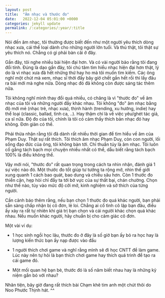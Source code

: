 ```yaml
---
layout: post
title:  "Âm nhạc và thước đo"
date:   2022-12-04 05:01:00 +0000
categories: jekyll update
permalink: /:categories/:year/:title
---
```


Nói đến âm nhạc, tôi thường được biết đến như một người yêu thích dòng nhạc xưa, cái thể loại dành cho những người lớn tuổi. Và thú thật, tôi thật sự yêu thích nó. Chẳng có gì phải bàn cãi ở đây. 

Gần đây, tôi nghe nhiều bài hiện đại hơn. Và có vài người bảo rằng tôi đang đổi tính. Đúng là dạo gần đây, tôi chú tâm tìm hiểu nhạc hiện đại hơn thật, lý do là vì nhạc xưa đã hết những thứ hay ho mà tôi muốn tìm kiếm. Các ông nghĩ một chút mà xem, nhạc sĩ thời đấy bây giờ chết gần hết rồi thì lấy đâu ra bài mới mà nghe nữa. Dòng nhạc đó đã không còn được sáng tác thêm nữa.

Tôi không nghĩ mình thay đổi quá nhiều, có chăng là vì "thước đo" về âm nhạc của tôi và những người đấy khác nhau. Tôi không "đo" âm nhạc bằng độ mới mẻ (nhạc trẻ, nhạc xưa), thịnh hành (trending, xu hướng, indie) hay thể loại (classic, ballad, tình ca, ..). Hay thậm chí là về việc yêu/ghét tác giả, ca sĩ nữa. Độ đo của tôi, chính là tôi có cảm thấy thích bản nhạc đó hay không. Đơn giản có thế. 

Phải thừa nhận rằng tôi đã dành rất nhiều thời gian để tìm hiểu về âm của Phạm Duy. Thật sự rất thích. Tôi thích âm nhạc Phạm Duy, còn con người, lối sống đạo đức của ông, tôi không bàn tới. Chỉ thuần túy là âm nhạc. Tôi luôn cố gắng tách bạch mọi chuyện nhiều nhất có thể, dẫu biết rằng tách bạch 100% là điều không thể. 

Vậy mới nói, "thước đo" rất quan trọng trong cách ta nhìn nhận, đánh giá 1 sự việc nào đó. Một thước đo tốt giúp tư tưởng ta rộng mở, nhìn thế giới xung quanh 1 cách bao quát, bao dung và chiều sâu hơn. Còn 1 thước đo thiển cận, hẹp hòi chỉ đẩy ta tới bờ vực của sự thất bại, chán chường. Chọn như thế nào, tùy vào mức độ cởi mở, kinh nghiệm và sở thích của từng người. 

Cần cảnh báo thêm rằng, nếu bạn chọn 1 thước đo quá khác người, bạn phải sẵn sàng chấp nhận bị cô đơn, lẻ loi. Chẳng ai cố tình cô lập bạn đâu, điều ấy xảy ra rất tự nhiên khi giá trị bạn chọn và cái người khác chọn quá khác nhau. Nếu muốn khác người, hãy chuẩn bị cho cảm giác cô đơn.

Một vài ví dụ:

- 1 học sinh ngồi học lâu, thước đo ở đây là số giờ bạn ấy bỏ ra học hay là lượng kiến thức bạn ấy nạp được vào đầu 

- 1 người thích chơi game và nghĩ rằng mình sẽ đi học CNTT để làm game. Lúc này nên tự hỏi là bạn thích chơi game hay thích quá trình để tạo ra cái game đó. 

- Một mối quan hệ bạn bè, thước đó là số năm biết nhau hay là những kỷ niệm gắn bó với nhau? 


Nhân tiện, bây giờ đang rất thích bài Chạm khẽ tim anh một chút thôi do Noo Phước Thịnh hát. ^^